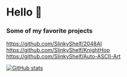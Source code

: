 <h1>Hello 👋</h1>

### Some of my favorite projects
https://github.com/SlinkyShelf/2048AI
https://github.com/SlinkyShelf/KnightHop
https://github.com/SlinkyShelf/Auto-ASCII-Art

[![GitHub stats](https://github-readme-stats.vercel.app/api?username=SlinkyShelf&count_private=true&theme=dark)](https://github.com/anuraghazra/github-readme-stats)

